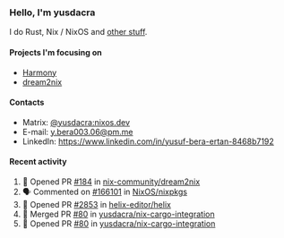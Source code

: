 ### Hello, I'm yusdacra

I do Rust, Nix / NixOS and [other stuff](https://yusdacra.gitlab.io/about).

#### Projects I'm focusing on

- [Harmony](https://harmonyapp.io)
- [dream2nix](https://github.com/nix-community/dream2nix)

#### Contacts

- Matrix: [@yusdacra:nixos.dev](https://matrix.to/#/@yusdacra:nixos.dev)
- E-mail: y.bera003.06@pm.me
- LinkedIn: https://www.linkedin.com/in/yusuf-bera-ertan-8468b7192

#### Recent activity

<!--START_SECTION:activity-->
1. 💪 Opened PR [#184](https://github.com/nix-community/dream2nix/pull/184) in [nix-community/dream2nix](https://github.com/nix-community/dream2nix)
2. 🗣 Commented on [#166101](https://github.com/NixOS/nixpkgs/issues/166101) in [NixOS/nixpkgs](https://github.com/NixOS/nixpkgs)
3. 💪 Opened PR [#2853](https://github.com/helix-editor/helix/pull/2853) in [helix-editor/helix](https://github.com/helix-editor/helix)
4. 🎉 Merged PR [#80](https://github.com/yusdacra/nix-cargo-integration/pull/80) in [yusdacra/nix-cargo-integration](https://github.com/yusdacra/nix-cargo-integration)
5. 💪 Opened PR [#80](https://github.com/yusdacra/nix-cargo-integration/pull/80) in [yusdacra/nix-cargo-integration](https://github.com/yusdacra/nix-cargo-integration)
<!--END_SECTION:activity-->
